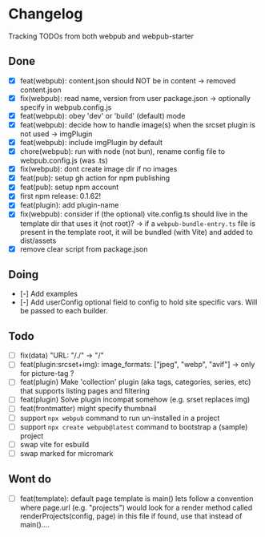 # Changelog

Tracking TODOs from both webpub and webpub-starter

## Done

- [x] feat(webpub): content.json should NOT be in content
      -> removed content.json
- [x] fix(webpub): read name, version from user package.json
      -> optionally specify in webpub.config.js
- [x] feat(webpub): obey 'dev' or 'build' (default) mode
- [x] feat(webpub): decide how to handle image(s) when the srcset plugin is not used
      -> imgPlugin
- [x] feat(webpub): include imgPlugin by default
- [x] chore(webpub): run with node (not bun), rename config file to webpub.config.js (was .ts)
- [x] fix(webpub): dont create image dir if no images
- [x] feat(pub): setup gh action for npm publishing
- [x] feat(pub): setup npm account
- [x] first npm release: 0.1.62!
- [x] feat(plugin): add plugin-name
- [x] fix(webpub): consider if (the optional) vite.config.ts should live in the template dir that uses it (not root)?
      -> if a `webpub-bundle-entry.ts` file is present in the template root, it will be bundled (with Vite) and added to dist/assets
- [x] remove clear script from package.json

## Doing

- [-] Add examples
- [-] Add userConfig optional field to config to hold site specific vars. Will be passed to each builder.

## Todo

- [ ] fix(data) "URL: "/./" -> "/"
- [ ] feat(plugin:srcset+img): image_formats: ["jpeg", "webp", "avif"]
      -> only for picture-tag ?
- [ ] feat(plugin) Make 'collection' plugin (aka tags, categories, series, etc) that supports listing pages and filtering
- [ ] feat(plugin) Solve plugin incompat somehow (e.g. srset replaces img)
- [ ] feat(frontmatter) might specify thumbnail
- [ ] support `npx webpub` command to run un-installed in a project
- [ ] support `npx create webpub@latest` command to bootstrap a (sample) project
- [ ] swap vite for esbuild
- [ ] swap marked for micromark

## Wont do

- [ ] feat(template): default page template is main()
      lets follow a convention where page.url (e.g. "projects") would look for a render method
      called renderProjects(config, page) in this file
      if found, use that instead of main()....
